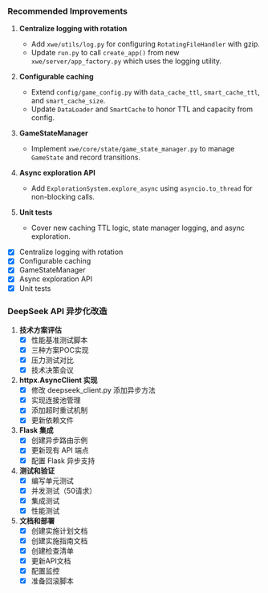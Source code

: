 ### Recommended Improvements

1. **Centralize logging with rotation**
   - Add `xwe/utils/log.py` for configuring `RotatingFileHandler` with gzip.
   - Update `run.py` to call `create_app()` from new `xwe/server/app_factory.py` which uses the logging utility.

2. **Configurable caching**
   - Extend `config/game_config.py` with `data_cache_ttl`, `smart_cache_ttl`, and `smart_cache_size`.
   - Update `DataLoader` and `SmartCache` to honor TTL and capacity from config.

3. **GameStateManager**
   - Implement `xwe/core/state/game_state_manager.py` to manage `GameState` and record transitions.

4. **Async exploration API**
   - Add `ExplorationSystem.explore_async` using `asyncio.to_thread` for non-blocking calls.

5. **Unit tests**
   - Cover new caching TTL logic, state manager logging, and async exploration.
- [x] Centralize logging with rotation
- [x] Configurable caching
- [x] GameStateManager
- [x] Async exploration API
- [x] Unit tests

### DeepSeek API 异步化改造

1. **技术方案评估**
   - [x] 性能基准测试脚本
   - [x] 三种方案POC实现
   - [x] 压力测试对比
   - [x] 技术决策会议

2. **httpx.AsyncClient 实现**
   - [x] 修改 deepseek_client.py 添加异步方法
   - [x] 实现连接池管理
   - [x] 添加超时重试机制
   - [x] 更新依赖文件

3. **Flask 集成**
   - [x] 创建异步路由示例
   - [x] 更新现有 API 端点
   - [x] 配置 Flask 异步支持

4. **测试和验证**
   - [x] 编写单元测试
   - [x] 并发测试（50请求）
   - [x] 集成测试
   - [x] 性能测试

5. **文档和部署**
   - [x] 创建实施计划文档
   - [x] 创建实施指南文档
   - [x] 创建检查清单
   - [x] 更新API文档
   - [x] 配置监控
   - [x] 准备回滚脚本

